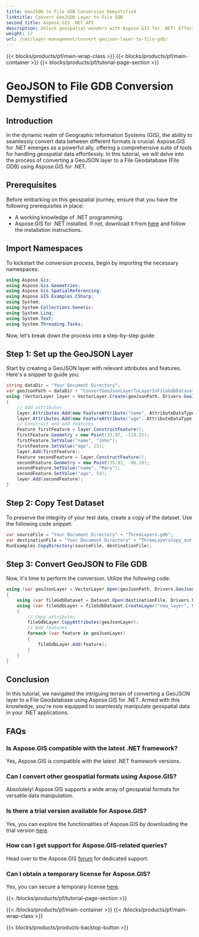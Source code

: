 ```yaml
---
title: GeoJSON to File GDB Conversion Demystified
linktitle: Convert GeoJSON Layer to File GDB
second_title: Aspose.GIS .NET API
description: Unlock geospatial wonders with Aspose.GIS for .NET! Effortlessly convert GeoJSON layers to File Geodatabases. Try it now! #Aspose #GIS
weight: 17
url: /net/layer-management/convert-geojson-layer-to-file-gdb/
---
```


{{< blocks/products/pf/main-wrap-class >}}
{{< blocks/products/pf/main-container >}}
{{< blocks/products/pf/tutorial-page-section >}}

# GeoJSON to File GDB Conversion Demystified

## Introduction
In the dynamic realm of Geographic Information Systems (GIS), the ability to seamlessly convert data between different formats is crucial. Aspose.GIS for .NET emerges as a powerful ally, offering a comprehensive suite of tools for handling geospatial data effortlessly. In this tutorial, we will delve into the process of converting a GeoJSON layer to a File Geodatabase (File GDB) using Aspose.GIS for .NET.
## Prerequisites
Before embarking on this geospatial journey, ensure that you have the following prerequisites in place:
- A working knowledge of .NET programming.
- Aspose.GIS for .NET installed. If not, download it from [here](https://releases.aspose.com/gis/net/) and follow the installation instructions.
## Import Namespaces
To kickstart the conversion process, begin by importing the necessary namespaces:
```csharp
using Aspose.Gis;
using Aspose.Gis.Geometries;
using Aspose.Gis.SpatialReferencing;
using Aspose.GIS.Examples.CSharp;
using System;
using System.Collections.Generic;
using System.Linq;
using System.Text;
using System.Threading.Tasks;
```
Now, let's break down the process into a step-by-step guide:
## Step 1: Set up the GeoJSON Layer
Start by creating a GeoJSON layer with relevant attributes and features. Here's a snippet to guide you:
```csharp
string dataDir = "Your Document Directory";
var geoJsonPath = dataDir + "ConvertGeoJsonLayerToLayerInFileGdbDataset_out.json";
using (VectorLayer layer = VectorLayer.Create(geoJsonPath, Drivers.GeoJson))
{
    // Add attributes
    layer.Attributes.Add(new FeatureAttribute("name", AttributeDataType.String));
    layer.Attributes.Add(new FeatureAttribute("age", AttributeDataType.Integer));
    // Construct and add features
    Feature firstFeature = layer.ConstructFeature();
    firstFeature.Geometry = new Point(33.97, -118.25);
    firstFeature.SetValue("name", "John");
    firstFeature.SetValue("age", 23);
    layer.Add(firstFeature);
    Feature secondFeature = layer.ConstructFeature();
    secondFeature.Geometry = new Point(35.81, -96.28);
    secondFeature.SetValue("name", "Mary");
    secondFeature.SetValue("age", 54);
    layer.Add(secondFeature);
}
```
## Step 2: Copy Test Dataset
To preserve the integrity of your test data, create a copy of the dataset. Use the following code snippet:
```csharp
var sourceFile = "Your Document Directory" + "ThreeLayers.gdb";
var destinationFile = "Your Document Directory" + "ThreeLayersCopy_out.gdb";
RunExamples.CopyDirectory(sourceFile, destinationFile);
```
## Step 3: Convert GeoJSON to File GDB
Now, it's time to perform the conversion. Utilize the following code:
```csharp
using (var geoJsonLayer = VectorLayer.Open(geoJsonPath, Drivers.GeoJson))
{
    using (var fileGdbDataset = Dataset.Open(destinationFile, Drivers.FileGdb))
    using (var fileGdbLayer = fileGdbDataset.CreateLayer("new_layer", SpatialReferenceSystem.Wgs84))
    {
        // Copy attributes
        fileGdbLayer.CopyAttributes(geoJsonLayer);
        // Add features
        foreach (var feature in geoJsonLayer)
        {
            fileGdbLayer.Add(feature);
        }
    }
}
```
## Conclusion
In this tutorial, we navigated the intriguing terrain of converting a GeoJSON layer to a File Geodatabase using Aspose.GIS for .NET. Armed with this knowledge, you're now equipped to seamlessly manipulate geospatial data in your .NET applications.
## FAQs
### Is Aspose.GIS compatible with the latest .NET framework?
Yes, Aspose.GIS is compatible with the latest .NET framework versions.
### Can I convert other geospatial formats using Aspose.GIS?
Absolutely! Aspose.GIS supports a wide array of geospatial formats for versatile data manipulation.
### Is there a trial version available for Aspose.GIS?
Yes, you can explore the functionalities of Aspose.GIS by downloading the trial version [here](https://releases.aspose.com/).
### How can I get support for Aspose.GIS-related queries?
Head over to the Aspose.GIS [forum](https://forum.aspose.com/c/gis/33) for dedicated support.
### Can I obtain a temporary license for Aspose.GIS?
Yes, you can secure a temporary license [here](https://purchase.aspose.com/temporary-license/).

{{< /blocks/products/pf/tutorial-page-section >}}

{{< /blocks/products/pf/main-container >}}
{{< /blocks/products/pf/main-wrap-class >}}

{{< blocks/products/products-backtop-button >}}
